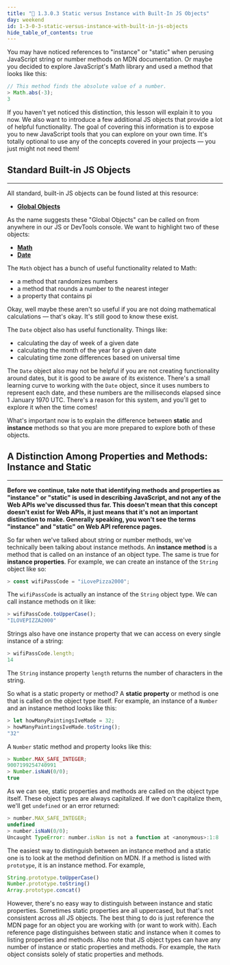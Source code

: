 ```yaml
---
title: "📓 1.3.0.3 Static versus Instance with Built-In JS Objects"
day: weekend
id: 1-3-0-3-static-versus-instance-with-built-in-js-objects
hide_table_of_contents: true
---
```


You may have noticed references to "instance" or "static" when perusing JavaScript string or number methods on MDN documentation. Or maybe you decided to explore JavaScript's Math library and used a method that looks like this:

```js
// This method finds the absolute value of a number.
> Math.abs(-3);
3
```

If you haven't yet noticed this distinction, this lesson will explain it to you now. We also want to introduce a few additional JS objects that provide a lot of helpful functionality. The goal of covering this information is to expose you to new JavaScript tools that you can explore on your own time. It's totally optional to use any of the concepts covered in your projects — you just might not need them!

## Standard Built-in JS Objects
---

All standard, built-in JS objects can be found listed at this resource:

* **<span class="glyphicon glyphicon-link"></span> [Global Objects](https://developer.mozilla.org/en-US/docs/Web/JavaScript/Reference/Global_Objects)**

As the name suggests these "Global Objects" can be called on from anywhere in our JS or DevTools console. We want to highlight two of these objects:

* **<span class="glyphicon glyphicon-link"></span> [Math](https://developer.mozilla.org/en-US/docs/Web/JavaScript/Reference/Global_Objects/Math)**
* **<span class="glyphicon glyphicon-link"></span> [Date](https://developer.mozilla.org/en-US/docs/Web/JavaScript/Reference/Global_Objects/Date)**

The `Math` object has a bunch of useful functionality related to Math:

* a method that randomizes numbers
* a method that rounds a number to the nearest integer
* a property that contains pi

Okay, well maybe these aren't so useful if you are not doing mathematical calculations — that's okay. It's still good to know these exist.

The `Date` object also has useful functionality. Things like:

* calculating the day of week of a given date 
* calculating the month of the year for a given date
* calculating time zone differences based on universal time

The `Date` object also may not be helpful if you are not creating functionality around dates, but it is good to be aware of its existence. There's a small learning curve to working with the `Date` object, since it uses numbers to represent each date, and these numbers are the milliseconds elapsed since 1 January 1970 UTC. There's a reason for this system, and you'll get to explore it when the time comes!

What's important now is to explain the difference between **static** and **instance** methods so that you are more prepared to explore both of these objects. 

## A Distinction Among Properties and Methods: Instance and Static
---

**Before we continue, take note that identifying methods and properties as "instance" or "static" is used in describing JavaScript, and not any of the Web APIs we've discussed thus far. This doesn't mean that this concept doesn't exist for Web APIs, it just means that it's not an important distinction to make. Generally speaking, you won't see the terms "instance" and "static" on Web API reference pages.**

So far when we've talked about string or number methods, we've technically been talking about instance methods. An **instance method** is a method that is called on an instance of an object type. The same is true for **instance properties**. For example, we can create an instance of the `String` object like so:

```js
> const wifiPassCode = "iLovePizza2000";
```

The `wifiPassCode` is actually an instance of the `String` object type. We can call instance methods on it like:

```js
> wifiPassCode.toUpperCase();
"ILOVEPIZZA2000"
```

Strings also have one instance property that we can access on every single instance of a string:

```js
> wifiPassCode.length;
14
```

The `String` instance property `length` returns the number of characters in the string.

So what is a static property or method? A **static property** or method is one that is called on the object type itself. For example, an instance of a `Number` and an instance method looks like this:

```js
> let howManyPaintingsIveMade = 32;
> howManyPaintingsIveMade.toString();
"32"
```

A `Number` static method and property looks like this:

```js
> Number.MAX_SAFE_INTEGER;
9007199254740991
> Number.isNaN(0/0);
true
```

As we can see, static properties and methods are called on the object type itself. These object types are always capitalized. If we don't capitalize them, we'll get `undefined` or an error returned:

```js
> number.MAX_SAFE_INTEGER;
undefined
> number.isNaN(0/0);
Uncaught TypeError: number.isNan is not a function at <anonymous>:1:8
```

The easiest way to distinguish between an instance method and a static one is to look at the method definition on MDN. If a method is listed with `prototype`, it is an instance method. For example,

```js
String.prototype.toUpperCase()
Number.prototype.toString()
Array.prototype.concat()
```

However, there's no easy way to distinguish between instance and static properties. Sometimes static properties are all uppercased, but that's not consistent across all JS objects. The best thing to do is just reference the MDN page for an object you are working with (or want to work with). Each reference page distinguishes between static and instance when it comes to listing properties and methods. Also note that JS object types can have any number of instance or static properties and methods. For example, the `Math` object consists solely of static properties and methods. 
